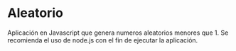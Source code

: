Aleatorio
=========

Aplicación en Javascript que genera numeros aleatorios menores que 1. Se recomienda el uso de node.js con el fin de ejecutar la aplicación.
